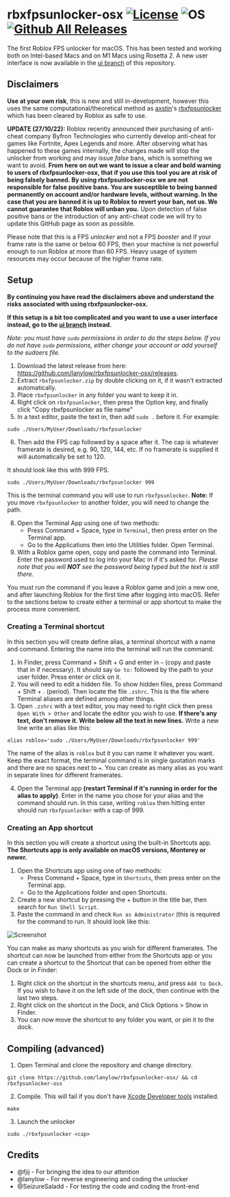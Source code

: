 # rbxfpsunlocker-osx [![License](https://img.shields.io/badge/License-GPL3.0-green.svg)](https://github.com/lanylow/rbxfpsunlocker-osx/blob/main/LICENSE) ![OS](https://img.shields.io/badge/OS-macOS-green.svg) [![Github All Releases](https://img.shields.io/github/downloads/lanylow/rbxfpsunlocker-osx/total.svg)]()

The first Roblox FPS unlocker for macOS. This has been tested and working both on Intel-based Macs and on M1 Macs using Rosetta 2. A new user interface is now available in the [ui branch](https://github.com/lanylow/rbxfpsunlocker-osx/tree/ui) of this repository.

## Disclaimers

**Use at your own risk**, this is new and still in-development, however this uses the same computational/theoretical method as [axstin](https://github.com/axstin/)'s [rbxfpsunlocker](https://github.com/axstin/rbxfpsunlocker) which has been cleared by Roblox as safe to use.

**UPDATE (27/10/22):** Roblox recently announced their purchasing of anti-cheat company Byfron Technologies who currently develop anti-cheat for games like Fortnite, Apex Legends and more. After observing what has happened to these games internally, the changes made will stop the unlocker from working and may issue _false_ bans, which is something we want to avoid. **From here on out we want to issue a clear and bold warning to users of rbxfpsunlocker-osx, that if you use this tool you are at risk of being falsely banned. By using rbxfpsunlocker-osx we are **not** responsible for false positive bans. You are susceptible to being banned permanently on account and/or hardware levels, without warning. In the case that you are banned it is up to Roblox to revert your ban, not us. We cannot guarantee that Roblox will unban you.** Upon detection of false positive bans or the introduction of any anti-cheat code we will try to update this GitHub page as soon as possible.

Please note that this is a FPS _unlocker_ and not a FPS _booster_ and if your frame rate is the same or below 60 FPS, then your machine is not powerful enough to run Roblox at more than 60 FPS. Heavy usage of system resources may occur because of the higher frame rate.

## Setup

**By continuing you have read the disclaimers above and understand the risks associated with using rbxfpsunlocker-osx.**

**If this setup is a bit too complicated and you want to use a user interface instead, go to the [ui branch](https://github.com/lanylow/rbxfpsunlocker-osx/tree/ui) instead.**

_Note: you must have `sudo` permissions in order to do the steps below. If you do not have `sudo` permissions, either change your account or add yourself to the sudoers file._

1. Download the latest release from here: https://github.com/lanylow/rbxfpsunlocker-osx/releases.
2. Extract `rbxfpsunlocker.zip` by double clicking on it, if it wasn't extracted automatically.
3. Place `rbxfpsunlocker` in any folder you want to keep it in.
4. Right click on `rbxfpsunlocker`, then press the Option key, and finally click "Copy rbxfpsunlocker as file name"
5. In a text editor, paste the text in, then add `sudo .` before it. For example:

```
sudo ./Users/MyUser/Downloads/rbxfpsunlocker
```

6. Then add the FPS cap followed by a space after it. The cap is whatever framerate is desired, e.g. 90, 120, 144, etc. If no framerate is supplied it will automatically be set to 120.

It should look like this with 999 FPS.

```
sudo ./Users/MyUser/Downloads/rbxfpsunlocker 999
```

This is the terminal command you will use to run `rbxfpsunlocker`. **Note:** If you move `rbxfpsunlocker` to another folder, you will need to change the path.

8. Open the Terminal App using one of two methods:
   - Press Command + Space, type in `Terminal`, then press enter on the Terminal app.
   - Go to the Applications then into the Utilities folder. Open Terminal.
9. With a Roblox game open, copy and paste the command into Terminal. Enter the password used to log into your Mac in if it's asked for. _Please note that you will **NOT** see the password being typed but the text is still there._

You must run the command if you leave a Roblox game and join a new one, and after launching Roblox for the first time after logging into macOS. Refer to the sections below to create either a terminal or app shortcut to make the process more convenient.

### Creating a Terminal shortcut

In this section you will create define alias, a terminal shortcut with a name and command. Entering the name into the terminal will run the command.

1. In Finder, press Command + Shift + G and enter in `~` (copy and paste that in if necessary). It should say `Go to:` followed by the path to your user folder. Press enter or click on it.
2. You will need to edit a hidden file. To show hidden files, press Command + Shift + . (period). Then locate the file `.zshrc`. This is the file where Terminal aliases are defined among other things.
3. Open `.zshrc` with a text editor, you may need to right click then press `Open With > Other` and locate the editor you wish to use.
   **If there's any text, don't remove it. Write below all the text in new lines.** Write a new line write an alias like this:

```
alias roblox='sudo ./Users/MyUser/Downloads/rbxfpsunlocker 999'
```

The name of the alias is `roblox` but it you can name it whatever you want. Keep the exact format, the terminal command is in single quotation marks and there are no spaces next to `=`. You can create as many alias as you want in separate lines for different framerates.

4. Open the Terminal app **(restart Terminal if it's running in order for the alias to apply)**. Enter in the name you chose for your alias and the command should run. In this case, writing `roblox` then hitting enter should run `rbxfpsunlocker` with a cap of 999.

### Creating an App shortcut

In this section you will create a shortcut using the built-in Shortcuts app. **The Shortcuts app is only available on macOS versions, Monterey or newer.**

1. Open the Shortcuts app using one of two methods:
   - Press Command + Space, type in `Shortcuts`, then press enter on the Terminal app.
   - Go to the Applications folder and open Shortcuts.
2. Create a new shortcut by pressing the + button in the title bar, then search for `Run Shell Script`.
3. Paste the command in and check `Run as Administrator` (this is required for the command to run. It should look like this:

![Screenshot](ShortcutExample.png)

You can make as many shortcuts as you wish for different framerates. The shortcut can now be launched from either from the Shortcuts app or you can create a shortcut to the Shortcut that can be opened from either the Dock or in Finder:

1. Right click on the shortcut in the shortcuts menu, and press `Add to Dock`. If you wish to have it on the left side of the dock, then continue with the last two steps.
2. Right click on the shortcut in the Dock, and Click Options > Show in Finder.
3. You can now move the shortcut to any folder you want, or pin it to the dock.

## Compiling (advanced)

1. Open Terminal and clone the repository and change directory.

```
git clone https://github.com/lanylow/rbxfpsunlocker-osx/ && cd rbxfpsunlocker-osx
```

2. Compile. This will fail if you don't have [Xcode Developer tools](https://mac.install.guide/commandlinetools/index.html) installed.

```
make
```

3. Launch the unlocker

```
sudo ./rbxfpsunlocker <cap>
```

## Credits

- @fjij - For bringing the idea to our attention
- @lanylow - For reverse engineering and coding the unlocker
- @SeizureSaladd - For testing the code and coding the front-end
